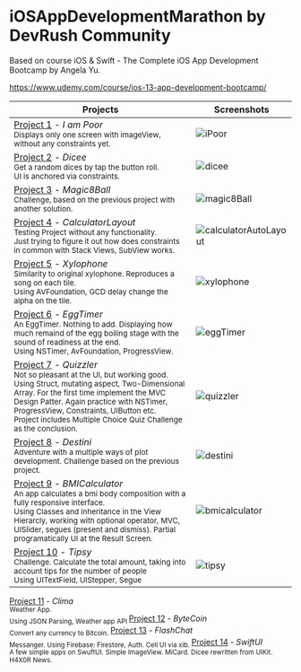 # iOSAppDevelopmentMarathon by DevRush Community
Based on course iOS &amp; Swift - The Complete iOS App Development Bootcamp by Angela Yu.

https://www.udemy.com/course/ios-13-app-development-bootcamp/


Projects                                                                                                                                                                     | Screenshots
---                                                                                                                                                                          |---
[Project 1](P01-IAmPoor) - *I am Poor*   <br/><sub> Displays only one screen with imageView, without any constraints yet. </sub>                                              | ![iPoor](https://github.com/Bruzya/iOSAppDevelopmentMarathon/assets/100489953/f0f81467-f0d8-40dd-925c-a6483034d0a8) | 
[Project 2](P02-Dicee) - *Dicee*  <br/> <sub> Get a random dices by tap the button roll. <br/> UI is anchored via constraints. </sub>                                         | ![dicee](https://github.com/Bruzya/iOSAppDevelopmentMarathon/assets/100489953/f9f812df-35a6-4409-9276-6e1133cb534f) |
[Project 3](P03-Magic8Ball) - *Magic8Ball*  <br/> <sub> Challenge, based on the previous project with another solution. </sub>                                         | ![magic8Ball](https://github.com/Bruzya/iOSAppDevelopmentMarathon/assets/100489953/4a056885-c9ff-4108-8267-8b4dc61681c4) |
[Project 4](P04-CalculatorLayout) - *CalculatorLayout*  <br/> <sub> Testing Project without any functionality. <br/> Just trying to figure it out how does constraints in common with Stack Views, SubView works. </sub>                                         | ![calculatorAutoLayout](https://github.com/Bruzya/iOSAppDevelopmentMarathon/assets/100489953/1b1dd2ae-14b0-49e5-a7c2-bec967bb62b8) |
[Project 5](P05-Xylophone) - *Xylophone*  <br/> <sub> Similarity to original xylophone. Reproduces a song on each tile. <br/> Using AVFoundation, GCD delay change the alpha on the tile. </sub>                                         | ![xylophone](https://github.com/Bruzya/iOSAppDevelopmentMarathon/assets/100489953/53461421-a07f-4638-946d-eb0d60ebcf5c) |
[Project 6](P06-EggTimer) - *EggTimer*  <br/> <sub> An EggTimer. Nothing to add. Displaying how much remaind of the egg boiling stage with the sound of readiness at the end. <br/> Using NSTimer, AvFoundation, ProgressView. </sub>                                         | ![eggTimer](https://github.com/Bruzya/iOSAppDevelopmentMarathon/assets/100489953/cf360eda-536b-4b84-b3cf-0b88ce531900) |
[Project 7](P07-Quizzler) - *Quizzler*   <br/> <sub> Not so pleasant at the UI, but working good. <br/> Using Struct, mutating aspect, Two-Dimensional Array. For the first time implement the MVC Design Patter. Again practice with NSTimer, ProgressView, Constraints, UIButton etc. <br/> Project includes Multiple Choice Quiz Challenge as the conclusion. </sub>                                              | ![quizzler](https://github.com/Bruzya/iOSAppDevelopmentMarathon/assets/100489953/dcc52fb5-3b81-45e9-8494-19e79e864daa) | 
[Project 8](P08-Destini) - *Destini*   <br/> <sub> Adventure with a multiple ways of plot development. Challenge based on the previous project. </sub>                                              | ![destini](https://github.com/Bruzya/iOSAppDevelopmentMarathon/assets/100489953/6c552a00-2ce8-4ebf-a571-1fabe87d1891) | 
[Project 9](P09-BMICalculator) - *BMICalculator*   <br/> <sub> An app calculates a bmi body composition with a fully responsive interface. <br/> Using Classes and inheritance in the View Hierarcly, working with optional operator, MVC, UISlider, segues (present and dismiss). Partial programatically UI at the Result Screen. </sub>                                              | ![bmicalculator](https://github.com/Bruzya/iOSAppDevelopmentMarathon/assets/100489953/fa0b6f86-86f5-419c-94ef-1bdfba2bf2cf) | 
[Project 10](P10-Tipsy) - *Tipsy*   <br/> <sub> Challenge. Calculate the total amount, taking into account tips for the number of people <br/> Using UITextField, UIStepper, Segue </sub>                                              | ![tipsy](https://github.com/Bruzya/iOSAppDevelopmentMarathon/assets/100489953/66b0386a-1e93-4bfd-aec0-10c6925f0713) | 
[Project 11](P11-Clima) - *Clima*   <br/> <sub> Weather App. <br/> Using JSON Parsing, Weather app API </sub>
[Project 12](P12-ByteCoin) - *ByteCoin*   <br/> <sub> Convert any currency to Bitcoin. </sub>
[Project 13](P13-FlashChat) - *FlashChat*   <br/> <sub> Messanger. Using Firebase: Firestore, Auth. Cell UI via xib. </sub>
[Project 14](P14-SwiftUI) - *SwiftUI*   <br/> <sub> A few simple apps on SwuftUI. Simple ImageView. MiCard. Dicee rewritten from UIKit. H4X0R News. </sub>











